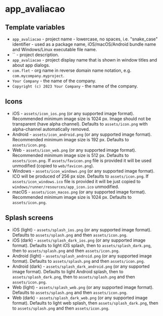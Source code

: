 # app_avaliacao



## Template variables

* `app_avaliacao` - project name - lowercase, no spaces, i.e. "snake_case" identifier - used as a package name, iOS/macOS/Android bundle name and Windows/Linux executable file name.
* `` - project description.
* `app_avaliacao` - project display name that is shown in window titles and about app dialogs.
* `com.flet` - org name in reverse domain name notation, e.g. `com.mycompany.myproject`.
* `Your Company` - the name of the company.
* `Copyright (c) 2023 Your Company` - the name of the company.

## Icons

* iOS - `assets/icon_ios.png` (or any supported image format). Recommended minimum image size is 1024 px. Image should not be transparent (have alpha channel). Defaults to `assets/icon.png` with alpha-channel automatically removed.
* Android - `assets/icon_android.png` (or any supported image format). Recommended minimum image size is 192 px. Defaults to `assets/icon.png`.
* Web - `assets/icon_web.png` (or any supported image format). Recommended minimum image size is 512 px. Defaults to `assets/icon.png`. If `assets/favicon.png` file is provided it will be used unmodified (copied to `web/favicon.png`).
* Windows - `assets/icon_windows.png` (or any supported image format). ICO will be produced of 256 px size. Defaults to `assets/icon.png`. If `assets/icon_windows.ico` file is provided it will be just copied to `windows/runner/resources/app_icon.ico` unmodified.
* macOS - `assets/icon_macos.png` (or any supported image format). Recommended minimum image size is 1024 px. Defaults to `assets/icon.png`.

## Splash screens

* iOS (light) - `assets/splash_ios.png` (or any supported image format). Defaults to `assets/splash.png` and then `assets/icon.png`.
* iOS (dark) - `assets/splash_dark_ios.png` (or any supported image format). Defaults to light iOS splash, then to `assets/splash_dark.png`, then to `assets/splash.png` and then `assets/icon.png`.
* Android (light) - `assets/splash_android.png` (or any supported image format). Defaults to `assets/splash.png` and then `assets/icon.png`.
* Android (dark) - `assets/splash_dark_android.png` (or any supported image format).  Defaults to light Android splash, then to `assets/splash_dark.png`, then to `assets/splash.png` and then `assets/icon.png`.
* Web (light) - `assets/splash_web.png` (or any supported image format). Defaults to `assets/splash.png` and then `assets/icon.png`.
* Web (dark) - `assets/splash_dark_web.png` (or any supported image format). Defaults to light web splash, then `assets/splash_dark.png`, then to `assets/splash.png` and then `assets/icon.png`.